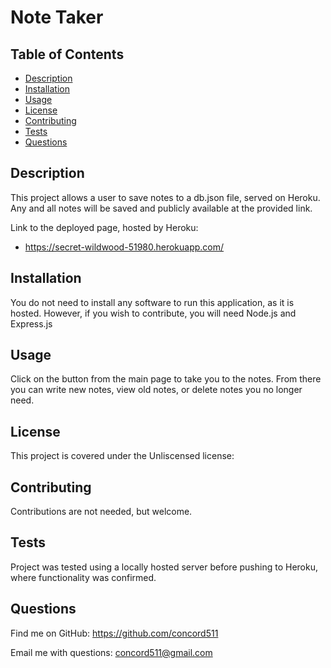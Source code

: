 # Note Taker


## Table of Contents
* [Description](#description)
* [Installation](#installation)
* [Usage](#usage)
* [License](#license)
* [Contributing](#contributing)
* [Tests](#tests)
* [Questions](#questions)


## Description

This project allows a user to save notes to a db.json file, served on Heroku. Any and all notes will be saved and publicly available at the provided link.

Link to the deployed page, hosted by Heroku:
* https://secret-wildwood-51980.herokuapp.com/

## Installation

You do not need to install any software to run this application, as it is hosted. However, if you wish to contribute, you will need Node.js and Express.js

## Usage

Click on the button from the main page to take you to the notes. From there you can write new notes, view old notes, or delete notes you no longer need.

## License
This project is covered under the Unliscensed license: 


## Contributing

Contributions are not needed, but welcome.

## Tests

Project was tested using a locally hosted server before pushing to Heroku, where functionality was confirmed.

## Questions

Find me on GitHub: https://github.com/concord511

Email me with questions: concord511@gmail.com